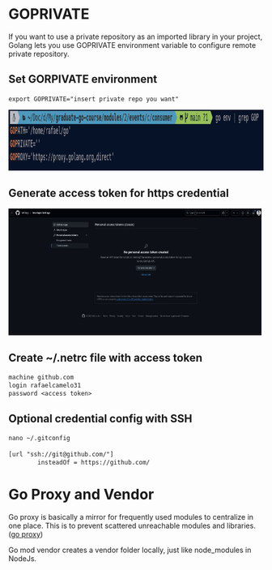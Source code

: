# GOPRIVATE

If you want to use a private repository as an imported library in your project, Golang lets you use GOPRIVATE environment variable to configure remote private repository.

## Set GORPIVATE environment

```
export GOPRIVATE="insert private repo you want"
```

<img src="goprivate.png" width="1100" height="120" >

## Generate access token for https credential

<img src="token.png" width="500" height="250" >

## Create ~/.netrc file with access token

```
machine github.com
login rafaelcamelo31
password <access token>
```

## Optional credential config with SSH

```
nano ~/.gitconfig

[url "ssh://git@github.com/"]
        insteadOf = https://github.com/
```

# Go Proxy and Vendor

Go proxy is basically a mirror for frequently used modules to centralize in one place. This is to prevent scattered unreachable modules and libraries. ([go proxy](https://proxy.golang.org/))

Go mod vendor creates a vendor folder locally, just like node_modules in NodeJs.
